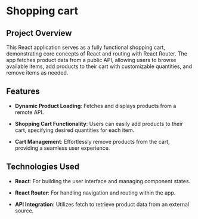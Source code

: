 # Shopping cart

## Project Overview

This React application serves as a fully functional shopping cart, demonstrating core concepts of React and routing with React Router. The app fetches product data from a public API, allowing users to browse available items, add products to their cart with customizable quantities, and remove items as needed.

## Features

- **Dynamic Product Loading**: Fetches and displays products from a remote API.
  
- **Shopping Cart Functionality**: Users can easily add products to their cart, specifying desired quantities for each item.
  
- **Cart Management**: Effortlessly remove products from the cart, providing a seamless user experience.

## Technologies Used

- **React**: For building the user interface and managing component states.

- **React Router**: For handling navigation and routing within the app.

- **API Integration**: Utilizes fetch to retrieve product data from an external source.

